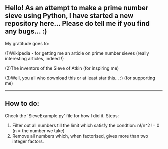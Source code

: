 Hello! As an attempt to make a prime number sieve using Python, I have started a new repository here... 
Please do tell me if you find any bugs... :)
---------------------
My gratitude goes to:

(1)Wikipedia - for getting me an article on prime number sieves (really interesting articles, indeed !)

(2)The inventors of the Sieve of Atkin (for inspiring me)

(3)Well, you all who download this or at least star this... :) (for supporting me)

---------------------
How to do:
---------------------
Check the 'SieveExample.py' file for how I did it.
Steps:
1) Filter out all numbers till the limit which satisfy the condtion:
n!/n^2  != 0 (n = the number we take)
2) Remove all numbers which, when factorised, gives more than two integer factors.

